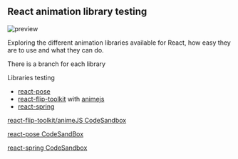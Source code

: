 ## React animation library testing

![preview](https://lh3.googleusercontent.com/jfQkZiDnWZt4FW7smrXT-T8vaK65u0RMm4ze6ZCv4bdtRBa2FwdUmz-h23V1-iAN_YtvtWhtVk0l1Nbeelfkf31EYj1PesgNAqlmS46HpgEoylsXbS-mpWj4NHDIow_aZgGKwoPqMkN4BhjvXrZUxNQ52DAZDKyNek_gqE5nxD6fWiNB-vLpQOpQpKhahOFjsNf-c-WMpdnXjx4huaFcXVhztYlhnDfIjgoiSx_BTNj30C1T6B2eKBwWVNS8iPHWudHsj1Q4pb5gy3qK-1qxZBCf1FMdB3cYZmxdEtRgWSSOatoe4kQJ5sqDHc0Ypx7m0PesT-G8PW4o5JWC7f92Ye9FBOzn1ZJ5LOB7JpYfVzjkgXjmMvALOMVVzoVoeEqZ6fl4kxxsY1fWarm2aGNMBiM1fx2kZu5U766Jcr-yhCH5WGDeClT4ngr4ZPj28yJi6hiBmiQtYuIhucNY9PeFylOGpL-t61hnYCMe_sR_u4nZAcYsjqDQ70hnlTrSmC7dVkbb1eUvOJJ3Ka9ss7gRuiusLtbM0oee_BHRcF40xaTrZudkXUYoh41gMMuEdZNy_TwwKxWWMIzPs15Jk3fkyeQ6b9fTvQQWjO5BPLPYffS8EEhmeUoN25zUQwm2ciutTlO6N4ncM7JthcXSrnp56XhrcQ=w400-h330-no)

Exploring the different animation libraries available for React, how easy they are to use and what they can do.

There is a branch for each library

Libraries testing

- [react-pose](https://popmotion.io/pose/)
- [react-flip-toolkit](https://github.com/aholachek/react-flip-toolkit) with [animejs](https://github.com/juliangarnier/anime/)
- [react-spring](https://github.com/drcmda/react-spring)

[react-flip-toolkit/animeJS CodeSandbox](https://codesandbox.io/s/github/bushblade/react-animations-test/tree/flip/)

[react-pose CodeSandBox](https://codesandbox.io/s/github/bushblade/react-animations-test/tree/pose/)

[react-spring CodeSandbox](https://codesandbox.io/s/github/bushblade/react-animations-test/tree/spring/)
